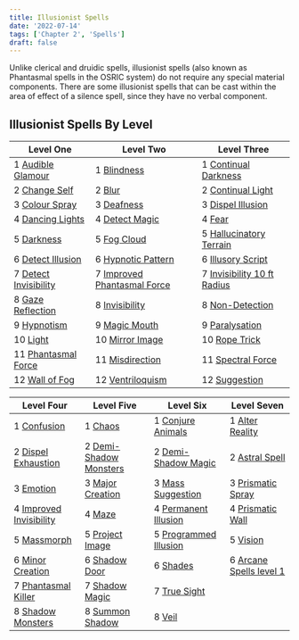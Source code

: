 ```yaml
---
title: Illusionist Spells
date: '2022-07-14'
tags: ['Chapter 2', 'Spells']
draft: false
---
```


Unlike clerical and druidic spells, illusionist spells (also known as Phantasmal spells in the OSRIC system) do not require any special material components. There are some illusionist spells that can be cast within the area of effect of a silence spell, since they have no verbal component.

## Illusionist Spells By Level

| Level One                                                            | Level Two                                                                        | Level Three                                                                      |
| -------------------------------------------------------------------- | -------------------------------------------------------------------------------- | -------------------------------------------------------------------------------- |
| 1 [Audible Glamour](/srd/spells/illusionist/audible-glamour)         | 1 [Blindness](/srd/spells/illusionist/blindness)                                 | 1 [Continual Darkness](/srd/spells/illusionist/continual-darkness)               |
| 2 [Change Self](/srd/spells/illusionist/change-self)                 | 2 [Blur](/srd/spells/illusionist/blur)                                           | 2 [Continual Light](/srd/spells/illusionist/continual-light)                     |
| 3 [Colour Spray](/srd/spells/illusionist/colour-spray)               | 3 [Deafness](/srd/spells/illusionist/deafness)                                   | 3 [Dispel Illusion](/srd/spells/illusionist/dispel-illusion)                     |
| 4 [Dancing Lights](/srd/spells/illusionist/dancing-lights)           | 4 [Detect Magic](/srd/spells/illusionist/detect-magic)                           | 4 [Fear](/srd/spells/illusionist/fear)                                           |
| 5 [Darkness](/srd/spells/illusionist/darkness)                       | 5 [Fog Cloud](/srd/spells/illusionist/fog-cloud)                                 | 5 [Hallucinatory Terrain](/srd/spells/illusionist/hallucinatory-terrain)         |
| 6 [Detect Illusion](/srd/spells/illusionist/detect-illusion)         | 6 [Hypnotic Pattern](/srd/spells/illusionist/hypnotic-pattern)                   | 6 [Illusory Script](/srd/spells/illusionist/illusory-script)                     |
| 7 [Detect Invisibility](/srd/spells/illusionist/detect-invisibility) | 7 [Improved Phantasmal Force](/srd/spells/illusionist/improved-phantasmal-force) | 7 [Invisibility 10 ft Radius](/srd/spells/illusionist/invisibility-10-ft-radius) |
| 8 [Gaze Reflection](/srd/spells/illusionist/gaze-reflection)         | 8 [Invisibility](/srd/spells/illusionist/invisibility)                           | 8 [Non-Detection](/srd/spells/illusionist/non-detection)                         |
| 9 [Hypnotism](/srd/spells/illusionist/hypnotism)                     | 9 [Magic Mouth](/srd/spells/illusionist/magic-mouth)                             | 9 [Paralysation](/srd/spells/illusionist/paralysation)                           |
| 10 [Light](/srd/spells/illusionist/light)                            | 10 [Mirror Image](/srd/spells/illusionist/mirror-image)                          | 10 [Rope Trick](/srd/spells/illusionist/rope-trick)                              |
| 11 [Phantasmal Force](/srd/spells/illusionist/phantasmal-force)      | 11 [Misdirection](/srd/spells/illusionist/misdirection)                          | 11 [Spectral Force](/srd/spells/illusionist/spectral-force)                      |
| 12 [Wall of Fog](/srd/spells/illusionist/wall-of-fog)                | 12 [Ventriloquism](/srd/spells/illusionist/ventriloquism)                        | 12 [Suggestion](/srd/spells/illusionist/suggestion)                              |

| Level Four                                                               | Level Five                                                             | Level Six                                                            | Level Seven                                                              |
| ------------------------------------------------------------------------ | ---------------------------------------------------------------------- | -------------------------------------------------------------------- | ------------------------------------------------------------------------ |
| 1 [Confusion](/srd/spells/illusionist/confusion)                         | 1 [Chaos](/srd/spells/illusionist/chaos)                               | 1 [Conjure Animals](/srd/spells/illusionist/conjure-animals)         | 1 [Alter Reality](/srd/spells/illusionist/alter-reality)                 |
| 2 [Dispel Exhaustion](/srd/spells/illusionist/dispel-exhaustion)         | 2 [Demi-Shadow Monsters](/srd/spells/illusionist/demi-shadow-monsters) | 2 [Demi-Shadow Magic](/srd/spells/illusionist/demi-shadow-magic)     | 2 [Astral Spell](/srd/spells/illusionist/astral-spell)                   |
| 3 [Emotion](/srd/spells/illusionist/emotion)                             | 3 [Major Creation](/srd/spells/illusionist/major-creation)             | 3 [Mass Suggestion](/srd/spells/illusionist/mass-suggestion)         | 3 [Prismatic Spray](/srd/spells/illusionist/prismatic-spray)             |
| 4 [Improved Invisibility](/srd/spells/illusionist/improved-invisibility) | 4 [Maze](/srd/spells/illusionist/maze)                                 | 4 [Permanent Illusion](/srd/spells/illusionist/permanent-illusion)   | 4 [Prismatic Wall](/srd/spells/illusionist/prismatic-wall)               |
| 5 [Massmorph](/srd/spells/illusionist/massmorph)                         | 5 [Project Image](/srd/spells/illusionist/project-image)               | 5 [Programmed Illusion](/srd/spells/illusionist/programmed-illusion) | 5 [Vision](/srd/spells/illusionist/vision)                               |
| 6 [Minor Creation](/srd/spells/illusionist/minor-creation)               | 6 [Shadow Door](/srd/spells/illusionist/shadow-door)                   | 6 [Shades](/srd/spells/illusionist/shades)                           | 6 [Arcane Spells level 1](/srd/spells/illusionist/arcane-spells-level-1) |
| 7 [Phantasmal Killer](/srd/spells/illusionist/phantasmal-killer)         | 7 [Shadow Magic](/srd/spells/illusionist/shadow-magic)                 | 7 [True Sight](/srd/spells/illusionist/true-sight)                   |                                                                          |
| 8 [Shadow Monsters](/srd/spells/illusionist/shadow-monsters)             | 8 [Summon Shadow](/srd/spells/illusionist/summon-shadow)               | 8 [Veil](/srd/spells/illusionist/veil)                               |                                                                          |
